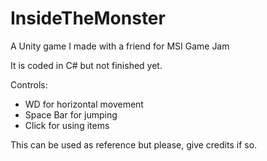 # InsideTheMonster
A Unity game I made with a friend for MSI Game Jam

It is coded in C# but not finished yet. 

Controls:

- WD for horizontal movement
- Space Bar for jumping
- Click for using items

This can be used as reference but please, give credits if so. 
